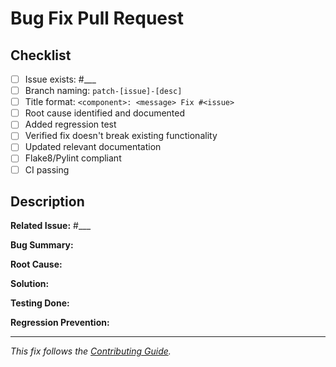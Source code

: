 # Bug Fix Pull Request

## Checklist
- [ ] Issue exists: #___
- [ ] Branch naming: `patch-[issue]-[desc]`
- [ ] Title format: `<component>: <message> Fix #<issue>`
- [ ] Root cause identified and documented
- [ ] Added regression test
- [ ] Verified fix doesn't break existing functionality
- [ ] Updated relevant documentation
- [ ] Flake8/Pylint compliant
- [ ] CI passing

## Description
**Related Issue:** #___

**Bug Summary:**
<!-- What was the bug? -->

**Root Cause:**
<!-- What caused this issue? -->

**Solution:**
<!-- How did you fix it? -->

**Testing Done:**
<!-- How you verified the fix works -->

**Regression Prevention:**
<!-- What tests prevent this from happening again? -->

---

*This fix follows the [Contributing Guide](https://rucio.cern.ch/documentation/contributing/).*